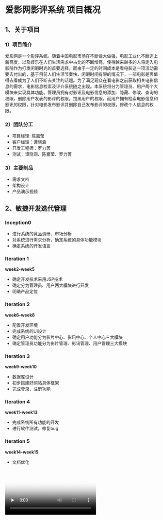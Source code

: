 # 爱影网影评系统 项目概况

## 1、关于项目

### 1）项目简介

爱影网是一个影评系统。随着中国电影市场在不断做大做强，电影工业化不断迈上新高度，以及娱乐在人们生活需求中占比的不断增高，使得越来越多的人将走入电影院作为打发闲暇时光的首要选择。而由于一定的时间成本是看电影这一项活动需要去付出的，基于目前人们生活节奏快、闲暇时间有限的情况下，一部电影是否值得去看成为了人们不断去关注的话题。为了满足观众在看电影之前获取相关电影信息的需求，电影信息检索及评介系统随之出现。本系统将分为管理员、用户两个大模块来实现具体功能。管理员拥有对影讯及电影信息的添加、隐藏、修改、查询的权限，删除用户发表的影评的权限，拉黑用户的权限。而用户拥有检索电影信息和影讯的权限，针对电影发布影评并删除自己发布影评的权限，修改个人信息的权限。

### 2）团队分工

- 项目经理: 陈嘉莹
- 客户经理：谭晓涵
- 开发工程师：罗力菁
- 测试：谭晓涵、陈嘉莹、罗力菁

### 3）主要制品

- 需求文档
- 架构设计
- 产品演示视频

## 2、敏捷开发迭代管理

### Inception0

- 进行系统的竞品调研、市场分析
- 对系统进行需求分析，确定系统的具体功能模块
- 确定系统的开发语言

### Iteration 1

**week2-week5**

- 确定开发技术采用JSP技术
- 确定分为管理员、用户两大模块进行开发
- 明确产品定位

### Iteration 2

**week6-week8**

- 配置开发环境
- 完成系统的UI设计
- 确定用户功能分为影片中心、影讯中心、个人中心三大模块
- 确定管理员功能分为影片管理、影讯管理、用户管理三大模块

### Iteration 3

**week9-week10**

- 数据库设计
- 初步搭建好网站具体框架
- 完成登录、注册功能

### Iteration 4

**week11-week13**

- 完成系统所有功能的开发
- 进行软件测试，修复bug

### Iteration 5

**week14-week15**

- 文档优化

<video id="video" controls="" preload="none" poster="http://media.w3.org/2010/05/sintel/poster.png">
  <source id="mp4" src="http://gslb.miaopai.com/stream/PAEyMDoxMSB9hV6BVT1l5SHT-sMVVRVgHlL7bA__.mp4?mpflag=64&amp;vend=1&amp;os=3&amp;partner=1&amp;platform=2&amp;cookie_id=&amp;refer=miaopai&amp;scid=PAEyMDoxMSB9hV6BVT1l5SHT-sMVVRVgHlL7bA__ " type="video/mp4">
</video>
